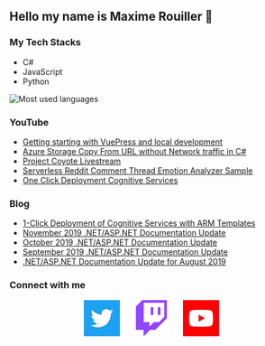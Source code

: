 ## Hello my name is Maxime Rouiller 👋

### My Tech Stacks

* C#
* JavaScript
* Python

![Most used languages](https://github-readme-stats.vercel.app/api/top-langs/?username=MaximRouiller&layout=compact)

### YouTube

<!--START_SECTION:youtube-feed-->
* [Getting starting with VuePress and local development](https:&#x2F;&#x2F;www.youtube.com&#x2F;watch?v&#x3D;i8jWz0aVZ4c)
* [Azure Storage Copy From URL without Network traffic in C#](https:&#x2F;&#x2F;www.youtube.com&#x2F;watch?v&#x3D;aGMoYt_fWsg)
* [Project Coyote Livestream](https:&#x2F;&#x2F;www.youtube.com&#x2F;watch?v&#x3D;pMkw9kVup7Q)
* [Serverless Reddit Comment Thread Emotion Analyzer Sample](https:&#x2F;&#x2F;www.youtube.com&#x2F;watch?v&#x3D;haf_8dFdaLE)
* [One Click Deployment Cognitive Services](https:&#x2F;&#x2F;www.youtube.com&#x2F;watch?v&#x3D;rKpMC9c7oEs)
<!--END_SECTION:youtube-feed-->

### Blog

<!--START_SECTION:blog-feed-->
* [1-Click Deployment of Cognitive Services with ARM Templates](https:&#x2F;&#x2F;blog.maximerouiller.com&#x2F;post&#x2F;1-click-deployment-of-cognitive-services-with-arm-templates&#x2F;)
* [November 2019 .NET&#x2F;ASP.NET Documentation Update](https:&#x2F;&#x2F;blog.maximerouiller.com&#x2F;post&#x2F;november-2019-net-aspnet-documentation-update&#x2F;)
* [October 2019 .NET&#x2F;ASP.NET Documentation Update](https:&#x2F;&#x2F;blog.maximerouiller.com&#x2F;post&#x2F;october-2019-net-aspnet-documentation-update&#x2F;)
* [September 2019 .NET&#x2F;ASP.NET Documentation Update](https:&#x2F;&#x2F;blog.maximerouiller.com&#x2F;post&#x2F;september-2019-net-aspnet-documentation-update&#x2F;)
* [.NET&#x2F;ASP.NET Documentation Update for August 2019](https:&#x2F;&#x2F;blog.maximerouiller.com&#x2F;post&#x2F;net-aspnet-documentation-update-for-august-2019&#x2F;)
<!--END_SECTION:blog-feed-->

### Connect with me

<p align="center">
    <a href="https://twitter.com/MaximRouiller"><img alt="Twitter" src="./images/twitter.png"/></a>&nbsp;&nbsp;&nbsp;&nbsp;&nbsp;
<a href="https://twitch.tv/MaximeRouiller"><img alt="Twitch" src="./images/twitch.png"/></a>&nbsp;&nbsp;&nbsp;&nbsp;&nbsp;
<a href="https://youtube.com/c/MaximeRouiller"><img alt="YouTube" src="./images/youtube.png"/></a>
</p>
